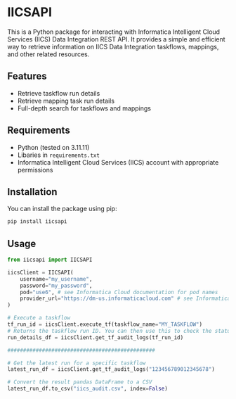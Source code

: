 # IICSAPI

This is a Python package for interacting with Informatica Intelligent Cloud Services (IICS) Data Integration REST API. It provides a simple and efficient way to retrieve information on IICS Data Integration taskflows, mappings, and other related resources.

## Features
- Retrieve taskflow run details
- Retrieve mapping task run details
- Full-depth search for taskflows and mappings

## Requirements
- Python (tested on 3.11.11)
- Libaries in `requirements.txt`
- Informatica Intelligent Cloud Services (IICS) account with appropriate permissions

## Installation
You can install the package using pip:

```bash
pip install iicsapi
```

## Usage
```python
from iicsapi import IICSAPI

iicsClient = IICSAPI(
    username="my_username",
    password="my_password",
    pod="use6", # see Informatica Cloud documentation for pod names
    provider_url="https://dm-us.informaticacloud.com" # see Informatica Cloud documentation for provider URLs
)

# Execute a taskflow
tf_run_id = iicsClient.execute_tf(taskflow_name="MY_TASKFLOW")
# Returns the taskflow run ID. You can then use this to check the status of the taskflow run.
run_details_df = iicsClient.get_tf_audit_logs(tf_run_id)

###############################################

# Get the latest run for a specific taskflow
latest_run_df = iicsClient.get_tf_audit_logs("123456789012345678")

# Convert the result pandas DataFrame to a CSV
latest_run_df.to_csv("iics_audit.csv", index=False)

```
